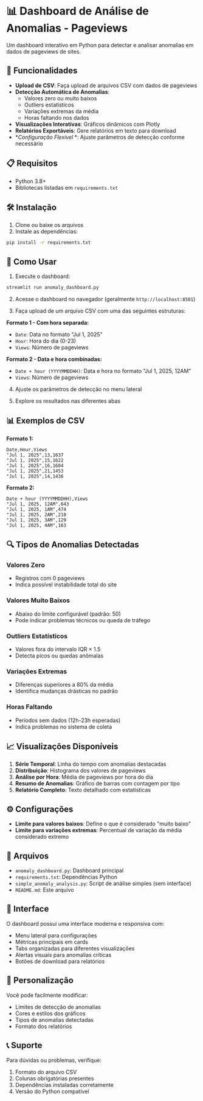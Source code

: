 # 📊 Dashboard de Análise de Anomalias - Pageviews

Um dashboard interativo em Python para detectar e analisar anomalias em dados de pageviews de sites.

## 🚀 Funcionalidades

- **Upload de CSV**: Faça upload de arquivos CSV com dados de pageviews
- **Detecção Automática de Anomalias**: 
  - Valores zero ou muito baixos
  - Outliers estatísticos
  - Variações extremas da média
  - Horas faltando nos dados
- **Visualizações Interativas**: Gráficos dinâmicos com Plotly
- **Relatórios Exportáveis**: Gere relatórios em texto para download
- **Configuração Flexível* *: Ajuste parâmetros de detecção conforme necessário

## 📋 Requisitos

- Python 3.8+
- Bibliotecas listadas em `requirements.txt`

## 🛠️ Instalação

1. Clone ou baixe os arquivos
2. Instale as dependências:
```bash
pip install -r requirements.txt
```

## 🎯 Como Usar

1. Execute o dashboard:
```bash
streamlit run anomaly_dashboard.py
```

2. Acesse o dashboard no navegador (geralmente `http://localhost:8501`)

3. Faça upload de um arquivo CSV com uma das seguintes estruturas:

**Formato 1 - Com hora separada:**
   - `Date`: Data no formato "Jul 1, 2025"
   - `Hour`: Hora do dia (0-23)
   - `Views`: Número de pageviews

**Formato 2 - Data e hora combinadas:**
   - `Date + hour (YYYYMMDDHH)`: Data e hora no formato "Jul 1, 2025, 12AM"
   - `Views`: Número de pageviews

4. Ajuste os parâmetros de detecção no menu lateral

5. Explore os resultados nas diferentes abas

## 📊 Exemplos de CSV

**Formato 1:**
```csv
Date,Hour,Views
"Jul 1, 2025",13,1637
"Jul 1, 2025",15,1622
"Jul 1, 2025",16,1604
"Jul 1, 2025",21,1453
"Jul 1, 2025",14,1436
```

**Formato 2:**
```csv
Date + hour (YYYYMMDDHH),Views
"Jul 1, 2025, 12AM",643
"Jul 1, 2025, 1AM",474
"Jul 1, 2025, 2AM",218
"Jul 1, 2025, 3AM",129
"Jul 1, 2025, 4AM",163
```

## 🔍 Tipos de Anomalias Detectadas

### Valores Zero
- Registros com 0 pageviews
- Indica possível instabilidade total do site

### Valores Muito Baixos
- Abaixo do limite configurável (padrão: 50)
- Pode indicar problemas técnicos ou queda de tráfego

### Outliers Estatísticos
- Valores fora do intervalo IQR × 1.5
- Detecta picos ou quedas anômalas

### Variações Extremas
- Diferenças superiores a 80% da média
- Identifica mudanças drásticas no padrão

### Horas Faltando
- Períodos sem dados (12h-23h esperadas)
- Indica problemas no sistema de coleta

## 📈 Visualizações Disponíveis

1. **Série Temporal**: Linha do tempo com anomalias destacadas
2. **Distribuição**: Histograma dos valores de pageviews
3. **Análise por Hora**: Média de pageviews por hora do dia
4. **Resumo de Anomalias**: Gráfico de barras com contagem por tipo
5. **Relatório Completo**: Texto detalhado com estatísticas

## ⚙️ Configurações

- **Limite para valores baixos**: Define o que é considerado "muito baixo"
- **Limite para variações extremas**: Percentual de variação da média considerado extremo

## 📁 Arquivos

- `anomaly_dashboard.py`: Dashboard principal
- `requirements.txt`: Dependências Python
- `simple_anomaly_analysis.py`: Script de análise simples (sem interface)
- `README.md`: Este arquivo

## 🎨 Interface

O dashboard possui uma interface moderna e responsiva com:
- Menu lateral para configurações
- Métricas principais em cards
- Tabs organizadas para diferentes visualizações
- Alertas visuais para anomalias críticas
- Botões de download para relatórios

## 🔧 Personalização

Você pode facilmente modificar:
- Limites de detecção de anomalias
- Cores e estilos dos gráficos
- Tipos de anomalias detectadas
- Formato dos relatórios

## 📞 Suporte

Para dúvidas ou problemas, verifique:
1. Formato do arquivo CSV
2. Colunas obrigatórias presentes
3. Dependências instaladas corretamente
4. Versão do Python compatível

